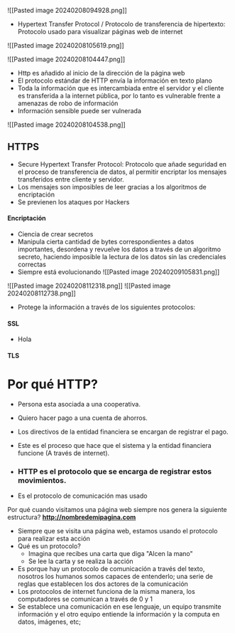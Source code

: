 ![[Pasted image 20240208094928.png]]

- Hypertext Transfer Protocol / Protocolo de transferencia de hipertexto: Protocolo usado para visualizar páginas web de internet

![[Pasted image 20240208105619.png]]

![[Pasted image 20240208104447.png]]
- Http es añadido al inicio de la dirección de la página web
- El protocolo estándar de HTTP envía la información en texto plano
- Toda la información que es intercambiada entre el servidor y el cliente es transferida a la internet pública, por lo tanto es vulnerable frente a amenazas de robo de información
- Información sensible puede ser vulnerada

![[Pasted image 20240208104538.png]]
## HTTPS
- Secure Hypertext Transfer Protocol: Protocolo que añade seguridad en el proceso de transferencia de datos, al permitir encriptar los mensajes transferidos entre cliente y servidor.
- Los mensajes son imposibles de leer gracias a los algoritmos de encriptación
- Se previenen los ataques por Hackers
#### Encriptación
- Ciencia de crear secretos
- Manipula cierta cantidad de bytes correspondientes a datos importantes, desordena y revuelve los datos a través de un algoritmo secreto, haciendo imposible la lectura de los datos sin las credenciales correctas
- Siempre está evolucionando
![[Pasted image 20240209105831.png]]



![[Pasted image 20240208112318.png]]
![[Pasted image 20240208112738.png]]

- Protege la información a través de los siguientes protocolos:

#### SSL
- Hola

#### TLS


# Por qué HTTP?

- Persona esta asociada a una cooperativa.
- Quiero hacer pago a una cuenta de ahorros.
- Los directivos de la entidad financiera se encargan de registrar el pago.
- Este es el proceso que hace que el sistema y la entidad financiera funcione (A través de internet).

- ### HTTP es el protocolo que se encarga de registrar estos movimientos.

- Es el protocolo de comunicación mas usado

Por qué cuando visitamos una página web siempre nos genera la siguiente estructura?
**http://nombredemipagina.com**
- Siempre que se visita una página web, estamos usando el protocolo para realizar esta acción
- Qué es un protocolo?
	- Imagina que recibes una carta que diga "Alcen la mano"
	- Se lee la carta y se realiza la acción
- Es porque hay un protocolo de comunicación a través del texto, nosotros los humanos somos capaces de entenderlo; una serie de reglas que establecen los dos actores de la comunicación
- Los protocolos de internet funciona de la misma manera, los computadores se comunican a través de 0 y 1
- Se establece una comunicación en ese lenguaje, un equipo transmite información y el otro equipo entiende la información y la computa en datos, imágenes, etc;

